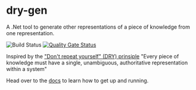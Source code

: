 # dry-gen
A .Net tool to generate other representations of a piece of knowledge from one representation. 

![Build Status](https://github.com/ebjornset/DryGen/actions/workflows/build.yml/badge.svg?branch=main)
[![Quality Gate Status](https://sonarcloud.io/api/project_badges/measure?project=ebjornset_DryGen&metric=alert_status)](https://sonarcloud.io/summary/new_code?id=ebjornset_DryGen)

Inspired by the ["Don't repeat yourself" (DRY) prinsiple](https://en.wikipedia.org/wiki/Don%27t_repeat_yourself) "Every piece of knowledge must have a single, unambiguous, authoritative representation within a system"

Head over to the [docs](https://docs.drygen.net) to learn how to get up and running. 